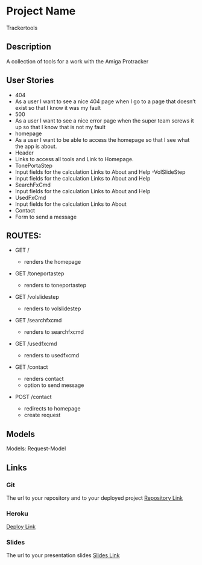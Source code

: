 # Project Name
Trackertools

## Description

A collection of tools for a work with the Amiga Protracker
 
## User Stories

- 404
 - As a user I want to see a nice 404 page when I go to a page that doesn’t exist so that I know it was my fault 
- 500
 - As a user I want to see a nice error page when the super team screws it up so that I know that is not my fault
- homepage
 - As a user I want to be able to access the homepage so that I see what the app is about. 
- Header
 - Links to access all tools and  Link to Homepage.
- TonePortaStep
 - Input fields for the calculation Links to About and Help
-VolSlideStep 
 - Input fields for the calculation Links to About and Help
- SearchFxCmd 
 - Input fields for the calculation Links to About and Help
- UsedFxCmd 
 - Input fields for the calculation Links to About
- Contact 
 - Form to send a message

## ROUTES:

- GET / 
  - renders the homepage

- GET /toneportastep
   - renders to toneportastep

- GET /volslidestep
   - renders to volslidestep

- GET /searchfxcmd
   - renders to searchfxcmd

- GET /usedfxcmd
   - renders to usedfxcmd

- GET /contact
  - renders contact
  - option to send message

- POST /contact
  - redirects to homepage
  - create request

## Models

Models: Request-Model

## Links

### Git
The url to your repository and to your deployed project
[Repository Link](https://github.com/christiangerbig/Trackertools)

### Heroku
[Deploy Link](https://trackertools.herokuapp.com/)

### Slides

The url to your presentation slides
[Slides Link]()